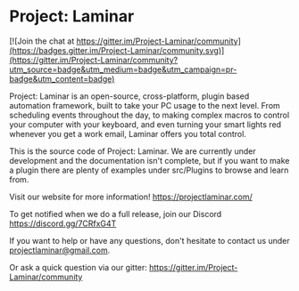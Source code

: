 # Project: Laminar

[![Join the chat at https://gitter.im/Project-Laminar/community](https://badges.gitter.im/Project-Laminar/community.svg)](https://gitter.im/Project-Laminar/community?utm_source=badge&utm_medium=badge&utm_campaign=pr-badge&utm_content=badge)

Project: Laminar is an open-source, cross-platform, plugin based automation framework, built to take your PC usage to the next level. From scheduling events throughout the day, to making complex macros to control your computer with your keyboard, and even turning your smart lights red whenever you get a work email, Laminar offers you total control.

This is the source code of Project: Laminar. We are currently under development and the documentation isn't complete, but if you want to make a plugin there are plenty of examples under src/Plugins to browse and learn from.

Visit our website for more information! https://projectlaminar.com/

To get notified when we do a full release, join our Discord https://discord.gg/7CRfxG4T

If you want to help or have any questions, don't hesitate to contact us under projectlaminar@gmail.com.

Or ask a quick question via our gitter:
https://gitter.im/Project-Laminar/community
